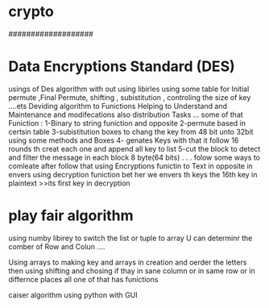 # crypto
################### <h1>Data Encryptions Standard (DES)</h1>

usings of Des algorithm with out using libirles 
using some  table for  Initial permute ,Final Permute, shifting , subistitution , controling the size of key ....ets
Deviding algorithm to  Funictions Helping to Understand and Maintenance and modifecations also 
distribution Tasks ... some of that Funiction :
1-Binary to string funiction  and opposite 
2-permute based in certsin table
3-subistitution boxes to chang the key from 48 bit unto 32bit using some methods and Boxes
4- genates Keys with that it follow 16 rounds th creat each one and append all key to list 
5-cut the block to detect and filter the message in each block 8 byte(64 bits)
.
.
. 
folow some ways to comleate 
after follow that using Encryptions funictin to Text <ciphertext>
in opposite in envers  using decryption funiction bet her we envers th keys
the 16th key in plaintext >>its first key in decryption


<h1> play fair algorithm</h1>
using numby libirey to switch the list or tuple to array 
U can determinr the comber of Row and Colun ....

Using arrays to making key 
and arrays in creation and oerder the letters 
then using shifting and chosing if thay in sane column or in same row or in differnce places
all one of that has funictions 









caiser algorithm using python with GUI

